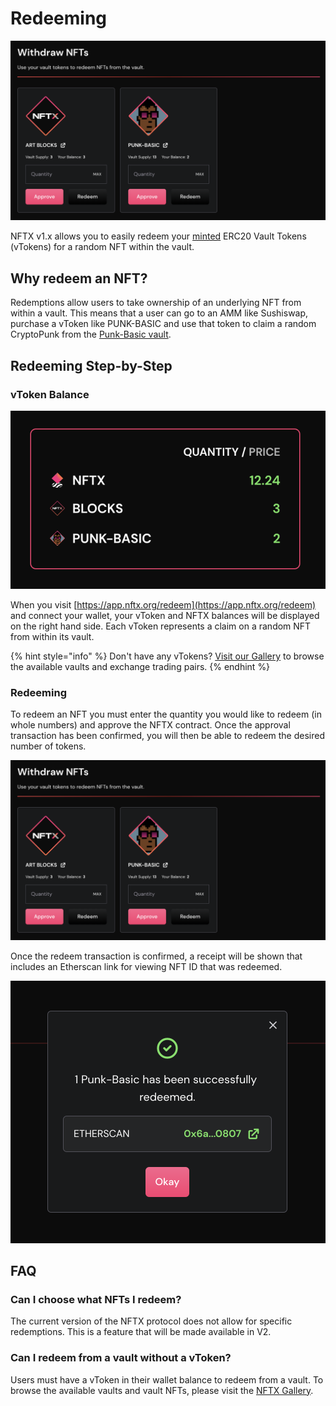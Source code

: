 # Redeeming

![](../.gitbook/assets/screenshot-2021-04-15-at-12.52.45.png)

NFTX v1.x allows you to easily redeem your [minted](minting.md) ERC20 Vault Tokens \(vTokens\) for a random NFT within the vault.

## Why redeem an NFT?

Redemptions allow users to take ownership of an underlying NFT from within a vault. This means that a user can go to an AMM like Sushiswap, purchase a vToken like PUNK-BASIC and use that token to claim a random CryptoPunk from the [Punk-Basic vault](https://gallery.nftx.org/funds/punk-basic/).

## Redeeming Step-by-Step

### vToken Balance

![](../.gitbook/assets/screenshot-2021-04-15-at-12.53.21.png)

When you visit [https://app.nftx.org/redeem](https://app.nftx.org/redeem) and connect your wallet, your vToken and NFTX balances will be displayed on the right hand side. Each vToken represents a claim on a random NFT from within its vault.

{% hint style="info" %}
Don't have any vTokens? [Visit our Gallery](https://gallery.nftx.org) to browse the available vaults and exchange trading pairs.
{% endhint %}

### Redeeming

To redeem an NFT you must enter the quantity you would like to redeem \(in whole numbers\) and approve the NFTX contract. Once the approval transaction has been confirmed, you will then be able to redeem the desired number of tokens.

![](../.gitbook/assets/screenshot-2021-04-15-at-12.52.45%20%281%29.png)

Once the redeem transaction is confirmed, a receipt will be shown that includes an Etherscan link for viewing NFT ID that was redeemed.

![](../.gitbook/assets/screenshot-2021-04-15-at-13.25.31%20%281%29.png)

## FAQ

### Can I choose what NFTs I redeem?

The current version of the NFTX protocol does not allow for specific redemptions. This is a feature that will be made available in V2.

### Can I redeem from a vault without a vToken?

Users must have a vToken in their wallet balance to redeem from a vault. To browse the available vaults and vault NFTs, please visit the [NFTX Gallery](https://gallery.nftx.org).



